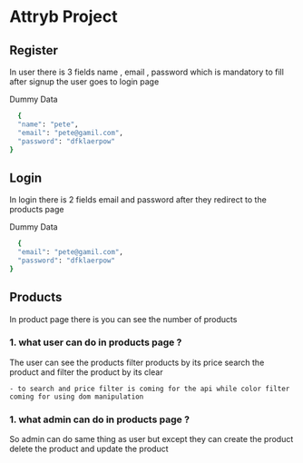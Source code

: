 # Attryb Project

## Register

In user there is 3 fields name , email , password which is mandatory to fill  after signup the user goes to login page


Dummy Data

```bash
  {
  "name": "pete",
  "email": "pete@gamil.com",
  "password": "dfklaerpow"
}
```


## Login

In login there is 2 fields email and password after they redirect to the products page 

Dummy Data

```bash
  {
  "email": "pete@gamil.com",
  "password": "dfklaerpow"
}
```

## Products

In product page there is you can see the number of products 

### 1. what user can do in products page ?

The user can see the products filter products by its price 
search the product and filter the product by its clear

    - to search and price filter is coming for the api while color filter coming for using dom manipulation

### 1. what admin can do in products page ?

So admin can do same thing as user but except they can create the product delete the product and update the product